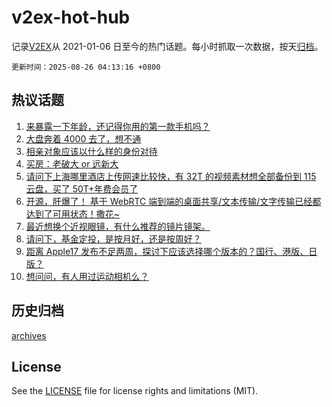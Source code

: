 # v2ex-hot-hub

 记录[V2EX](https://www.v2ex.com/)从 2021-01-06 日至今的热门话题。每小时抓取一次数据，按天[归档](archives)。

`更新时间：2025-08-26 04:13:16 +0800`

## 热议话题

1. [来暴露一下年龄，还记得你用的第一款手机吗？](https://www.v2ex.com/t/1154705)
1. [大盘奔着 4000 去了，想不通](https://www.v2ex.com/t/1154706)
1. [相亲对象应该以什么样的身份对待](https://www.v2ex.com/t/1154648)
1. [买房：老破大 or 远新大](https://www.v2ex.com/t/1154658)
1. [请问下上海哪里酒店上传网速比较快，有 32T 的视频素材想全部备份到 115 云盘，买了 50T+年费会员了](https://www.v2ex.com/t/1154712)
1. [开源，肝爆了！ 基于 WebRTC 端到端的桌面共享/文本传输/文字传输已经都达到了可用状态！撒花~](https://www.v2ex.com/t/1154676)
1. [最近想换个近视眼镜，有什么推荐的镜片镜架。](https://www.v2ex.com/t/1154651)
1. [请问下，基金定投，是按月好，还是按周好？](https://www.v2ex.com/t/1154655)
1. [距离 Apple17 发布不足两周，探讨下应该选择哪个版本的？国行、港版、日版？](https://www.v2ex.com/t/1154691)
1. [想问问，有人用过运动相机么？](https://www.v2ex.com/t/1154697)

## 历史归档

[archives](archives)

## License

See the [LICENSE](LICENSE) file for license rights and limitations (MIT).

